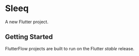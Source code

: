 # Sleeq

A new Flutter project.

## Getting Started

FlutterFlow projects are built to run on the Flutter _stable_ release.
